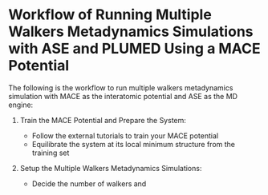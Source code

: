 # Workflow of Running Multiple Walkers Metadynamics Simulations with ASE and PLUMED Using a MACE Potential

The following is the workflow to run multiple walkers metadynamics simulation with MACE as the interatomic potential and ASE as the MD engine:

1. Train the MACE Potential and Prepare the System:
   - Follow the external tutorials to train your MACE potential
   - Equilibrate the system at its local minimum structure from the training set
  
2. Setup the Multiple Walkers Metadynamics Simulations:
   - Decide the number of walkers and 
